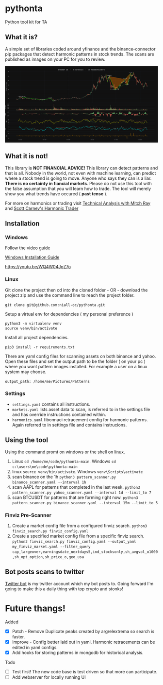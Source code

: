 # pythonta
Python tool kit for TA

## What it is?
A simple set of libraries coded around yfinance and the binance-connector pip packages that detect harmonic patterns in stock trends.  The scans are published as images on your PC for you to review.

![This is an image](./images/BTCUSDT_1d.png)

## What it is not!
This library is **NOT FINANCIAL ADVICE!** This library can detect patterns and that is all.  Nobody in the world, not even with machine learning, can predict where a stock trend is going to move.  Anyone who says they can is a liar.  **There is no certainty in fiancial markets**.  Please do not use this tool with the false assumption that you will learn how to trade.  The tool will merely show you what trends have occured ( **past tense** ).

For more on harmonics or trading visit [Technical Analysis with Mitch Ray](http://mitchrayta.com) and [Scott Carney's Harmonic Trader](http://www.harmonictrader.com)


## Installation

### Windows
Follow the video guide

[Windows Installation Guide](https://www.youtube.com/embed/WQ4W04JqZ7o)

https://youtu.be/WQ4W04JqZ7o

### Linux
Git clone the project then cd into the cloned folder - OR - download the project zip and use the command line to reach the project folder.

```git clone git@github.com:niall-oc/pythonta.git```

Setup a virtual env for dependencies ( my personal preference )

```
python3 -m virtualenv venv
source venv/bin/activate
```

Install all project dependencies.

```pip3 install -r requirements.txt```

There are yaml config files for scanning assets on both binance and yahoo.  Open these files and set the output path to be the folder ( on your pc ) where you want pattern images installed. For example a user on a linux system may choose.

```output_path: /home/me/Pictures/Patterns```

### Settings
* ```settings.yaml``` contains all instructions.
* ```markets.yaml``` lists asset data to scan, is referred to in the settings file and has override instructions contained within.
* ```harmonics.yaml``` fibonnaci retracement config for harmonic patterns. Again referred to in settings file and contains instrucions.

## Using the tool

Using the command promt on windows or the shell on linux.

1. Linux ```cd /home/me/code/pythonta-main```. Windows ```cd c:\users\me\code\pythonta-main```
2. linux ```source venv/bin/activate```. Windows ```venv\Scripts\activate```
3. scan binance on the 1h ```python3 pattern_scanner.py binance_scanner.yaml --interval 1h```
4. scan AAPL for patterns that completed in the last week. ```python3 pattern_scanner.py yahoo_scanner.yaml --interval 1d --limit_to 7```
5. scan BTCUSDT for patterns that are forming right now. ```python3 pattern_scanner.py binance_scanner.yaml --interval 15m --limit_to 5```

### Finviz Pre-Scanner
1. Create a market config file from a configured finviz search. ```python3 finviz_search.py finviz_config.yaml```
2. Create a specified market config file from a specific finviz search. ```python3 finviz_search.py finviz_config.yaml --output_yaml my_finviz_market.yaml --filter_query cap_largeover,earningsdate_nextdays5,ind_stocksonly,sh_avgvol_o1000,sh_opt_option,sh_price_o,geo_usa```

## Bot posts scans to twitter
[Twitter bot](http://twitter.com/ZechsMarquie) is my twitter account which my bot posts to. Going forward I'm going to make this a daily thing with top crypto and stonks!

# Future thangs!
Added
- [x] Patch - Remove Duplicate peaks created by argrelextrema so search is faster.
- [x] Improve - Config better laid out in yaml.  Harmonic retracements can be edited in yaml configs.
- [x] Add hooks for storing patterns in mongodb for historical analysis.

Todo
- [ ] Test first!  The new code base is test driven so that more can participate.
- [ ] Add webserver for locally running UI
